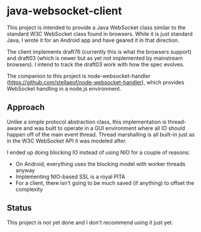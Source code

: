 java-websocket-client
=====================
This project is intended to provide a Java WebSocket class similar to the standard W3C WebSocket class found
in browsers.  While it is just standard Java, I wrote it for an Android app and have geared it in that
direction.

The client implements draft76 (currently this is what the browsers support) and draft03 (which is newer
but as yet not implemented by mainstream browsers).  I intend to track the draft03 work with how the spec
evolves.

The companion to this project is node-websocket-handler (https://github.com/stellaeof/node-websocket-handler), which
provides WebSocket handling in a node.js environment.

Approach
--------
Unlike a simple protocol abstraction class, this implementation is thread-aware and was built to operate in a GUI
environment where all IO should happen off of the main event thread.  Thread marshalling is all built-in just as
in the W3C WebSocket API it was modeled after.

I ended up doing blocking IO instead of using NIO for a couple of reasons:

* On Android, everything uses the blocking model with worker threads anyway
* Implementing NIO-based SSL is a royal PITA
* For a client, there isn't going to be much saved (if anything) to offset the complexity

Status
------
This project is not yet done and I don't recommend using it just yet.

